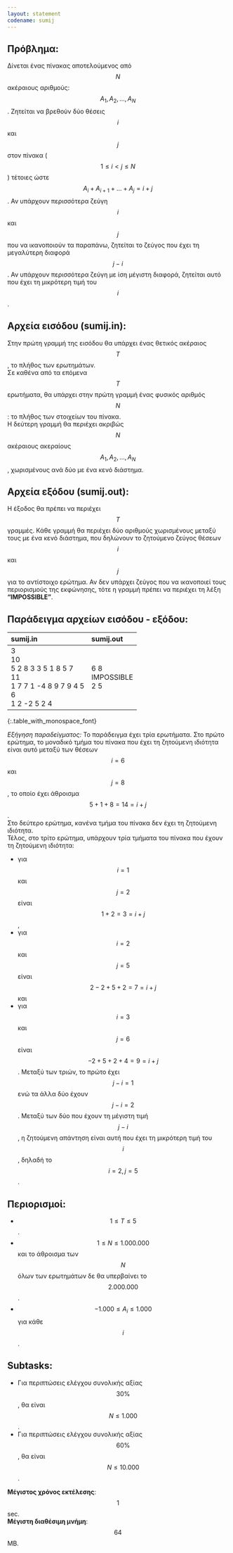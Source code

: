 ```yaml
---
layout: statement
codename: sumij
---
```


## Πρόβλημα:

Δίνεται ένας πίνακας αποτελούμενος από $$N$$ ακέραιους αριθμούς: $$A_1, A_2, \ldots, A_N$$. Ζητείται να βρεθούν δύο
θέσεις $$i$$ και $$j$$ στον πίνακα ($$1 \le i \lt j \le N$$) τέτοιες ώστε $$A_i + A_{i+1} + \ldots + A_j = i + j$$. 
Αν υπάρχουν περισσότερα ζεύγη $$i$$ και $$j$$ που να ικανοποιούν τα παραπάνω, ζητείται το ζεύγος που έχει τη μεγαλύτερη διαφορά $$j − i$$. 
Αν υπάρχουν περισσότερα ζεύγη με ίση μέγιστη διαφορά, ζητείται αυτό που έχει τη μικρότερη τιμή του $$i$$.

## Αρχεία εισόδου (sumij.in):

Στην πρώτη γραμμή της εισόδου θα υπάρχει ένας θετικός ακέραιος $$T$$, το πλήθος των ερωτημάτων.  
Σε καθένα από τα επόμενα $$T$$ ερωτήματα, θα υπάρχει στην πρώτη γραμμή ένας φυσικός αριθμός $$N$$: 
το πλήθος των στοιχείων του πίνακα.  
Η δεύτερη γραμμή θα περιέχει ακριβώς $$N$$ ακέραιους ακεραίους $$A_1, A_2, \ldots, A_N$$,
χωρισμένους ανά δύο με ένα κενό διάστημα.

## Αρχεία εξόδου (sumij.out):

Η έξοδος θα πρέπει να περιέχει $$T$$ γραμμές. Κάθε γραμμή θα περιέχει δύο αριθμούς χωρισμένους μεταξύ τους
με ένα κενό διάστημα, που δηλώνουν το ζητούμενο ζεύγος θέσεων $$i$$ και $$j$$ για το αντίστοιχο ερώτημα. Αν δεν
υπάρχει ζεύγος που να ικανοποιεί τους περιορισμούς της εκφώνησης, τότε η γραμμή πρέπει να περιέχει τη
λέξη **“IMPOSSIBLE”**.

## Παράδειγμα αρχείων εισόδου - εξόδου:

| **sumij.in**      | **sumij.out** |
| :--- | :--- |
| 3<br>10<br>5 2 8 3 3 5 1 8 5 7<br>11<br>1 7 7 1 -4 8 9 7 9 4 5<br>6<br>1 2 -2 5 2 4 | 6 8<br>IMPOSSIBLE<br>2 5 |
{:.table_with_monospace_font}

*Εξήγηση παραδείγματος:* Το παράδειγμα έχει τρία ερωτήματα.
Στο πρώτο ερώτημα, το μοναδικό τμήμα του πίνακα που έχει τη ζητούμενη ιδιότητα είναι αυτό μεταξύ των
θέσεων $$i = 6$$ και $$j = 8$$, το οποίο έχει άθροισμα $$5 + 1 + 8 = 14 = i + j$$.  
Στο δεύτερο ερώτημα, κανένα τμήμα
του πίνακα δεν έχει τη ζητούμενη ιδιότητα.  
Τέλος, στο τρίτο ερώτημα, υπάρχουν τρία τμήματα του πίνακα
που έχουν τη ζητούμενη ιδιότητα:

- για $$i = 1$$ και $$j = 2$$ είναι $$1 + 2 = 3 = i + j$$,
- για $$i = 2$$ και $$j = 5$$ είναι $$2 − 2 + 5 + 2 = 7 = i + j$$ και
- για $$i = 3$$ και $$j = 6$$ είναι $$−2 + 5 + 2 + 4 = 9 = i + j$$.
Μεταξύ των τριών, το πρώτο έχει $$j − i = 1$$ ενώ τα άλλα δύο έχουν $$j − i = 2$$. Μεταξύ των δύο που έχουν τη
μέγιστη τιμή $$j − i$$, η ζητούμενη απάντηση είναι αυτή που έχει τη μικρότερη τιμή του $$i$$, δηλαδή το $$i = 2, j = 5$$.

## Περιορισμοί:

- $$1 \le T \le 5$$.
- $$1 \le N \le 1.000.000$$ και το άθροισμα των $$N$$ όλων των ερωτημάτων δε θα υπερβαίνει το $$2.000.000$$.
- $$−1.000 \le A_i \le 1.000$$ για κάθε $$i$$.

## Subtasks:

- Για περιπτώσεις ελέγχου συνολικής αξίας $$30\%$$, θα είναι $$N \le 1.000$$.
- Για περιπτώσεις ελέγχου συνολικής αξίας $$60\%$$, θα είναι $$N \le 10.000$$.

**Μέγιστος χρόνος εκτέλεσης**: $$1$$ sec.<br>
**Μέγιστη διαθέσιμη μνήμη**: $$64$$ MB.
